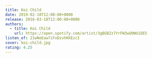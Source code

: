 ```yaml
---
title: Koi Child
date: 2019-02-18T12:00:00+0000
release: 2016-03-18T12:00:00+0000
authors:
  - title: Koi Child
    url: https://open.spotify.com/artist/3gBGBZz7YrFW3wQ0WUiDES
listen_of: 21wNeEaw7iFxDzvhHXEzcI
cover: koi-child.jpg
rating: 4.25
---
```

